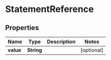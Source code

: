 

# StatementReference


## Properties

Name | Type | Description | Notes
------------ | ------------- | ------------- | -------------
**value** | **String** |  |  [optional]



